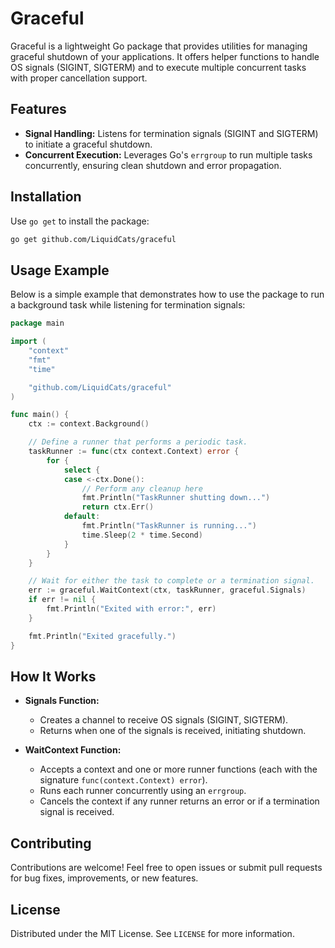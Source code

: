 # Graceful

Graceful is a lightweight Go package that provides utilities for managing graceful shutdown of your applications. It offers helper functions to handle OS signals (SIGINT, SIGTERM) and to execute multiple concurrent tasks with proper cancellation support.

## Features

- **Signal Handling:** Listens for termination signals (SIGINT and SIGTERM) to initiate a graceful shutdown.
- **Concurrent Execution:** Leverages Go's `errgroup` to run multiple tasks concurrently, ensuring clean shutdown and error propagation.

## Installation

Use `go get` to install the package:

```bash
go get github.com/LiquidCats/graceful
```

## Usage Example

Below is a simple example that demonstrates how to use the package to run a background task while listening for termination signals:

```go
package main

import (
	"context"
	"fmt"
	"time"

	"github.com/LiquidCats/graceful"
)

func main() {
	ctx := context.Background()

	// Define a runner that performs a periodic task.
	taskRunner := func(ctx context.Context) error {
		for {
			select {
			case <-ctx.Done():
				// Perform any cleanup here
				fmt.Println("TaskRunner shutting down...")
				return ctx.Err()
			default:
				fmt.Println("TaskRunner is running...")
				time.Sleep(2 * time.Second)
			}
		}
	}

	// Wait for either the task to complete or a termination signal.
	err := graceful.WaitContext(ctx, taskRunner, graceful.Signals)
	if err != nil {
		fmt.Println("Exited with error:", err)
	}

	fmt.Println("Exited gracefully.")
}
```

## How It Works

- **Signals Function:**
    - Creates a channel to receive OS signals (SIGINT, SIGTERM).
    - Returns when one of the signals is received, initiating shutdown.

- **WaitContext Function:**
    - Accepts a context and one or more runner functions (each with the signature `func(context.Context) error`).
    - Runs each runner concurrently using an `errgroup`.
    - Cancels the context if any runner returns an error or if a termination signal is received.

## Contributing

Contributions are welcome! Feel free to open issues or submit pull requests for bug fixes, improvements, or new features.

## License

Distributed under the MIT License. See `LICENSE` for more information.
